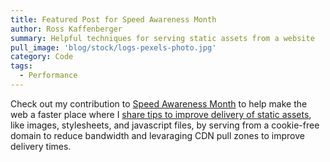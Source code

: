 ```yaml
---
title: Featured Post for Speed Awareness Month
author: Ross Kaffenberger
summary: Helpful techniques for serving static assets from a website
pull_image: 'blog/stock/logs-pexels-photo.jpg'
category: Code
tags:
  - Performance
---
```


Check out my contribution to [Speed Awareness Month][1] to help make the web a faster place where I [share tips to improve delivery of static assets][2], like images, stylesheets, and javascript files, by serving from a cookie-free domain to reduce bandwidth and levaraging CDN pull zones to improve delivery times.

[1]:	http://www.speedawarenessmonth.com/
[2]:	http://www.speedawarenessmonth.com/speeding-up-asset-delivery-from-your-rails-app/
